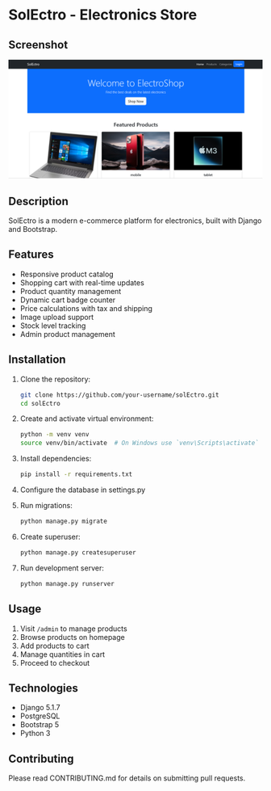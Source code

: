# SolEctro - Electronics Store

## Screenshot

![SolEctro Screenshot](home/static/home/images/sc.png)

## Description
SolEctro is a modern e-commerce platform for electronics, built with Django and Bootstrap. 

## Features
- Responsive product catalog
- Shopping cart with real-time updates
- Product quantity management
- Dynamic cart badge counter
- Price calculations with tax and shipping
- Image upload support
- Stock level tracking
- Admin product management

## Installation

1. Clone the repository:
   ```sh
   git clone https://github.com/your-username/solEctro.git
   cd solEctro
   ```
2. Create and activate virtual environment:
   ```sh
   python -m venv venv
   source venv/bin/activate  # On Windows use `venv\Scripts\activate`
   ```
3. Install dependencies:
   ```sh
   pip install -r requirements.txt
   ```
4. Configure the database in settings.py

5. Run migrations:
   ```sh
   python manage.py migrate
   ```

6. Create superuser:
   ```sh
   python manage.py createsuperuser
   ```

7. Run development server:
   ```sh
   python manage.py runserver
   ```

## Usage
1. Visit `/admin` to manage products
2. Browse products on homepage
3. Add products to cart
4. Manage quantities in cart
5. Proceed to checkout

## Technologies
- Django 5.1.7
- PostgreSQL
- Bootstrap 5
- Python 3

## Contributing

Please read CONTRIBUTING.md for details on submitting pull requests.
